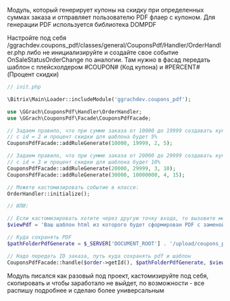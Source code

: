 Модуль, который генерирует купоны на скидку при определенных суммах заказа и отправляет пользователю PDF флаер с купоном.
Для генерации PDF используется библиотека DOMPDF

Настройте под себя /ggrachdev.coupons_pdf/classes/general/CouponsPdf/Handler/OrderHandler.php либо не инициализируйте и создайте свое событие OnSaleStatusOrderChange по аналогии. Там нужно в фасад передать шаблон с плейсхолдером #COUPON# (Код купона) и #PERCENT# (Процент скидки)


```php
// init.php

\Bitrix\Main\Loader::includeModule('ggrachdev.coupons_pdf');

use \GGrach\CouponsPdf\Handler\OrderHandler;
use \GGrach\CouponsPdf\Facade\CouponsPdfFacade;

// Задаем правило, что при сумме заказа от 10000 до 19999 создавать купон в правило работы с корзиной
// с id = 2 и процент скидки для шаблона будет 5%
CouponsPdfFacade::addRuleGenerate(10000, 19999, 2, 5);

// Задаем правило, что при сумме заказа от 20000 до 29999 создавать купон в правило работы с корзиной
// с id = 3 и процент скидки для шаблона будет 10%
CouponsPdfFacade::addRuleGenerate(20000, 29999, 3, 10);
CouponsPdfFacade::addRuleGenerate(30000, 10000000, 4, 15);

// Можете кастомизировать событие в классе:
OrderHandler::initialize();

// ИЛИ:

// Если кастомизировать хотите через другую точку входа, то вызовите метод handle у CouponsPdfFacade:
$viewPdf = 'Ваш шаблон html из которого будет сформирован PDF с заменой #COUPON# и #PERCENT# на сгенерированные значения';

// Куда сохранять PDF
$pathFolderPdfGenerate = $_SERVER['DOCUMENT_ROOT'] . '/upload/coupons_pdf';

// Надо передать ID заказа, путь куда сохранять pdf и шаблон
CouponsPdfFacade::handle($order->getId(), $pathFolderPdfGenerate, $viewPdf);
```

Модуль писался как разовый под проект, кастомизируйте под себя, скопировать и чтобы заработало не выйдет, по возможности - все распишу подробнее и сделаю более универсальным
